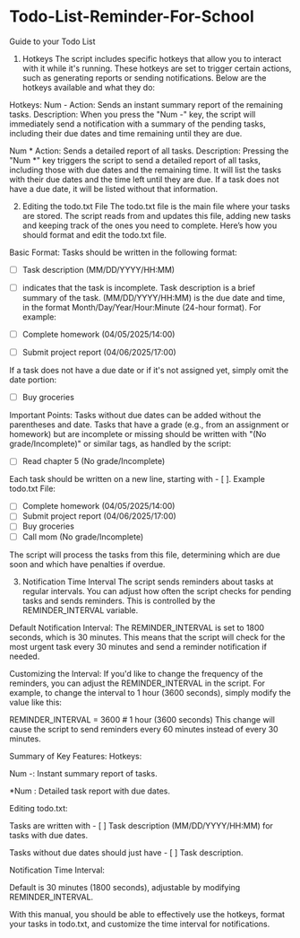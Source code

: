 # Todo-List-Reminder-For-School
Guide to your Todo List

1. Hotkeys
The script includes specific hotkeys that allow you to interact with it while it's running. These hotkeys are set to trigger certain actions, such as generating reports or sending notifications. Below are the hotkeys available and what they do:

Hotkeys:
Num -
Action: Sends an instant summary report of the remaining tasks.
Description: When you press the "Num -" key, the script will immediately send a notification with a summary of the pending tasks, including their due dates and time remaining until they are due.

Num *
Action: Sends a detailed report of all tasks.
Description: Pressing the "Num *" key triggers the script to send a detailed report of all tasks, including those with due dates and the remaining time. It will list the tasks with their due dates and the time left until they are due. If a task does not have a due date, it will be listed without that information.

2. Editing the todo.txt File
The todo.txt file is the main file where your tasks are stored. The script reads from and updates this file, adding new tasks and keeping track of the ones you need to complete. Here’s how you should format and edit the todo.txt file.

Basic Format:
Tasks should be written in the following format:

- [ ] Task description (MM/DD/YYYY/HH:MM)

- [ ] indicates that the task is incomplete.
Task description is a brief summary of the task.
(MM/DD/YYYY/HH:MM) is the due date and time, in the format Month/Day/Year/Hour:Minute (24-hour format).
For example:

- [ ] Complete homework (04/05/2025/14:00)
- [ ] Submit project report (04/06/2025/17:00)

If a task does not have a due date or if it's not assigned yet, simply omit the date portion:

- [ ] Buy groceries

Important Points:
Tasks without due dates can be added without the parentheses and date.
Tasks that have a grade (e.g., from an assignment or homework) but are incomplete or missing should be written with "(No grade/Incomplete)" or similar tags, as handled by the script:

- [ ] Read chapter 5 (No grade/Incomplete)

Each task should be written on a new line, starting with - [ ].
Example todo.txt File:

- [ ] Complete homework (04/05/2025/14:00)
- [ ] Submit project report (04/06/2025/17:00)
- [ ] Buy groceries
- [ ] Call mom (No grade/Incomplete)

The script will process the tasks from this file, determining which are due soon and which have penalties if overdue.

3. Notification Time Interval
The script sends reminders about tasks at regular intervals. You can adjust how often the script checks for pending tasks and sends reminders. This is controlled by the REMINDER_INTERVAL variable.

Default Notification Interval:
The REMINDER_INTERVAL is set to 1800 seconds, which is 30 minutes.
This means that the script will check for the most urgent task every 30 minutes and send a reminder notification if needed.

Customizing the Interval:
If you'd like to change the frequency of the reminders, you can adjust the REMINDER_INTERVAL in the script. For example, to change the interval to 1 hour (3600 seconds), simply modify the value like this:

REMINDER_INTERVAL = 3600  # 1 hour (3600 seconds)
This change will cause the script to send reminders every 60 minutes instead of every 30 minutes.

Summary of Key Features:
Hotkeys:

Num -: Instant summary report of tasks.

*Num : Detailed task report with due dates.

Editing todo.txt:

Tasks are written with - [ ] Task description (MM/DD/YYYY/HH:MM) for tasks with due dates.

Tasks without due dates should just have - [ ] Task description.

Notification Time Interval:

Default is 30 minutes (1800 seconds), adjustable by modifying REMINDER_INTERVAL.

With this manual, you should be able to effectively use the hotkeys, format your tasks in todo.txt, and customize the time interval for notifications.









